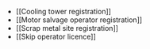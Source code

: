 - [[Cooling tower registration]]
- [[Motor salvage operator registration]]
- [[Scrap metal site registration]]
- [[Skip operator licence]]
